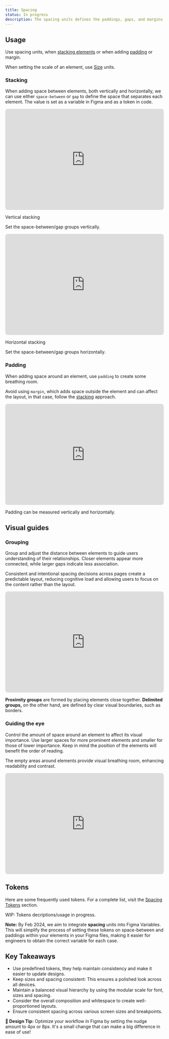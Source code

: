 ```yaml
---
title: Spacing
status: In progress
description: The spacing units defines the paddings, gaps, and margins around interface elements.
---
```


## Usage

Use spacing units, when [stacking elements](#stacking) or when adding [padding](#padding) or margin.

When setting the scale of an element, use [Size](/design/sizing/) units.

### Stacking

<div class="d-d-grid d-gg24 d-g-cols3 md:d-g-cols1">

When adding space between elements, both vertically and horizontally, we can use either `space-between` or `gap` to define the space that separates each element. The value is set as a variable in Figma and as a token in code.

 <dt-stack direction="column" gap="500">
  <iframe style="border: 0px solid rgba(0, 0, 0, 0.1); border-radius: 8px" width="100%" height="320" src="https://www.figma.com/embed?embed_host=share&url=https%3A%2F%2Fwww.figma.com%2Fproto%2FKun0him7tdf4i7oR9wjnH9/Dialtone-Web?page-id=915%3A8033&type=design&node-id=915-8431&viewport=398%2C188%2C0.69&t=6vK8RL1nGPsb99Nc-8&scaling=min-zoom&starting-point-node-id=915%3A8431&hotspot-hints=0&hide-ui=1"></iframe>
<div>
<p class="d-fw-bold">Vertical stacking</p>
<p class="d-body-base d-fc-tertiary">Set the space-between/gap groups vertically.</p>
</div>
  </dt-stack>
  <dt-stack direction="column" gap="500">
  <iframe style="border: 0px solid rgba(0, 0, 0, 0.1); border-radius: 8px" width="100%" height="320" src="https://www.figma.com/embed?embed_host=share&url=https%3A%2F%2Fwww.figma.com%2Fproto%2FKun0him7tdf4i7oR9wjnH9/Dialtone-Web?page-id=915%3A8033&type=design&node-id=967-20985&viewport=506%2C417%2C0.64&t=JQtYzRgn0vnxMb00-8&scaling=min-zoom&starting-point-node-id=967%3A20985&hotspot-hints=0&hide-ui=1"></iframe>
  <div>
  <p class="d-fw-bold">Horizontal stacking</p>
  <p class="d-body-base d-fc-tertiary">Set the space-between/gap groups horizontally.</p>
  </div>
  </dt-stack>
</div>

### Padding

<div class="d-d-grid d-gg24 d-g-cols3 md:d-g-cols1">
<div>

When adding space around an element, use `padding` to create some breathing room.

Avoid using `margin`, which adds space outside the element and can affect the layout, in that case, follow the [stacking](#stacking) approach.

</div>
<dt-stack class="d-gc2" direction="column" gap="500">

 <iframe style="border: 0px solid rgba(0, 0, 0, 0.1); border-radius: 8px" width="100%" height="320" src="https://www.figma.com/embed?embed_host=share&url=https%3A%2F%2Fwww.figma.com%2Fproto%2FKun0him7tdf4i7oR9wjnH9/Dialtone-Web?page-id=915%3A8033&type=design&node-id=1296-18759&viewport=363%2C11%2C0.59&t=Mz4eVpwafboXN0Vl-8&scaling=min-zoom&starting-point-node-id=1296%3A18759&hotspot-hints=0&hide-ui=1"></iframe>
<div>
<p class="d-body-base d-fc-tertiary">Padding can be measured vertically and horizontally.</p>
</div>
</dt-stack>
</div>

## Visual guides

### Grouping

<div class="d-d-grid d-gg16 d-g-cols3 md:d-g-cols1" >
  <div>
<dt-stack direction="column" gap="400">
<p>Group and adjust the distance between elements to guide users understanding of their relationships. Closer elements appear more connected, while larger gaps indicate less association.</p>
<p class="d-body-base d-fc-tertiary">Consistent and intentional spacing decisions across pages create a predictable layout, reducing cognitive load and allowing users to focus on the content rather than the layout.</p>
    </dt-stack>
  </div>
  <dt-stack class="d-gc2" direction="column" gap="500">
    <iframe style="border: 0px solid rgba(0, 0, 0, 0.1); border-radius: 8px" width="100%" height="320" src="https://www.figma.com/embed?embed_host=share&url=https%3A%2F%2Fwww.figma.com%2Fproto%2FKun0him7tdf4i7oR9wjnH9/Dialtone-Web?page-id=915%3A8033&type=design&node-id=1296-22361&viewport=363%2C11%2C0.59&t=Mz4eVpwafboXN0Vl-8&scaling=min-zoom&starting-point-node-id=1296%3A22361&hotspot-hints=0&hide-ui=1"></iframe>
    <p class="d-body-base d-fc-tertiary">
    <strong>Proximity groups</strong> are formed by placing elements close together. <strong>Delimited groups,</strong> on the other hand, are defined by clear visual boundaries, such as borders.
    </p>
    </dt-stack>
</div>

### Guiding the eye

<div class="d-d-grid d-gg16 d-g-cols3 md:d-g-cols1" >
  <div>
    <dt-stack direction="column" gap="400">
      <div>
        <p>Control the amount of space around an element to affect its visual importance. Use larger spaces for more prominent elements and smaller for those of lower importance. Keep in mind the position of the elements will benefit the order of reading.
      </p>
      </div>
      <div>
        <p class="d-body-base d-fc-tertiary">The empty areas around elements provide visual breathing room, enhancing readability and contrast.</p>
      </div>
    </dt-stack>
  </div>
  <div class="d-gc2">
    <iframe style="border: 0px solid rgba(0, 0, 0, 0.1); border-radius: 8px" width="100%" height="320" src="https://www.figma.com/embed?embed_host=share&url=https%3A%2F%2Fwww.figma.com%2Fproto%2FKun0him7tdf4i7oR9wjnH9/Dialtone-Web?page-id=915%3A8033&type=design&node-id=1348-89968&viewport=566%2C-51%2C0.52&t=wUB7MrK2Vd0ojWxj-8&scaling=min-zoom&starting-point-node-id=1348%3A89968&hotspot-hints=0&hide-ui=1"></iframe>
    </div>
</div>

## Tokens

Here are some frequently used tokens. For a complete list, visit the [Spacing Tokens](/tokens/spacing) section.

<token-table category="space" :tokenList="tokenList" />

WIP: Tokens decriptions/usage in progress.

**Note:** By Feb 2024, we aim to integrate **spacing** units into Figma Variables. This will simplify the process of setting these tokens on space-between and paddings within your elements in your Figma files, making it easier for engineers to obtain the correct variable for each case.

## Key Takeaways

- Use predefined tokens, they help maintain consistency and make it easier to update designs.
- Keep sizes and spacing consistent: This ensures a polished look across all devices.
- Maintain a balanced visual hierarchy by using the modular scale for font, sizes and spacing.
- Consider the overall composition and whitespace to create well-proportioned layouts.
- Ensure consistent spacing across various screen sizes and breakpoints.

**🌟 Design Tip:** Optimize your workflow in Figma by setting the nudge amount to 4px or 8px. It's a small change that can make a big difference in ease of use!

<script setup>
const tokenList = {
  'var(--dt-space-0)': { description: 'Default space between elements.' },
  'var(--dt-space-200)': { description: 'Horizontal stack Icon + Text, Vertical stack List group.' },
  'var(--dt-space-300)': { },
  'var(--dt-space-400)': { },
  'var(--dt-space-450)': { },
  'var(--dt-space-500)': { },
  'var(--dt-space-550)': { },
  'var(--dt-space-600)': { },
  'var(--dt-space-650)': { },
};
</script>
